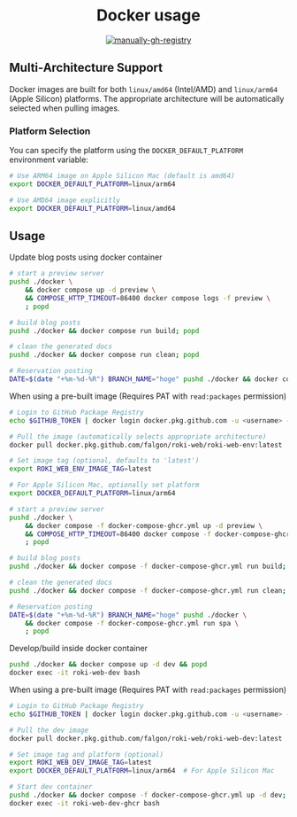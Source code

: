 <h1 align="center">Docker usage</h1>
<p align="center"><a href="https://github.com/falgon/roki-web/actions/workflows/manually-gh-registry.yml"><img alt="manually-gh-registry" src="https://github.com/falgon/roki-web/actions/workflows/manually-gh-registry.yml/badge.svg?branch=master"></a></p>

## Multi-Architecture Support

Docker images are built for both `linux/amd64` (Intel/AMD) and `linux/arm64` (Apple Silicon) platforms. The appropriate architecture will be automatically selected when pulling images.

### Platform Selection

You can specify the platform using the `DOCKER_DEFAULT_PLATFORM` environment variable:

```sh
# Use ARM64 image on Apple Silicon Mac (default is amd64)
export DOCKER_DEFAULT_PLATFORM=linux/arm64

# Use AMD64 image explicitly
export DOCKER_DEFAULT_PLATFORM=linux/amd64
```

## Usage

Update blog posts using docker container

```sh
# start a preview server
pushd ./docker \
    && docker compose up -d preview \
    && COMPOSE_HTTP_TIMEOUT=86400 docker compose logs -f preview \
    ; popd

# build blog posts
pushd ./docker && docker compose run build; popd

# clean the generated docs
pushd ./docker && docker compose run clean; popd

# Reservation posting
DATE=$(date "+%m-%d-%R") BRANCH_NAME="hoge" pushd ./docker && docker compose run spa; popd
```

When using a pre-built image (Requires PAT with `read:packages` permission)

```sh
# Login to GitHub Package Registry
echo $GITHUB_TOKEN | docker login docker.pkg.github.com -u <username> --password-stdin

# Pull the image (automatically selects appropriate architecture)
docker pull docker.pkg.github.com/falgon/roki-web/roki-web-env:latest

# Set image tag (optional, defaults to 'latest')
export ROKI_WEB_ENV_IMAGE_TAG=latest

# For Apple Silicon Mac, optionally set platform
export DOCKER_DEFAULT_PLATFORM=linux/arm64

# start a preview server
pushd ./docker \
    && docker compose -f docker-compose-ghcr.yml up -d preview \
    && COMPOSE_HTTP_TIMEOUT=86400 docker compose -f docker-compose-ghcr.yml logs -f preview \
    ; popd

# build blog posts
pushd ./docker && docker compose -f docker-compose-ghcr.yml run build; popd

# clean the generated docs
pushd ./docker && docker compose -f docker-compose-ghcr.yml run clean; popd

# Reservation posting
DATE=$(date "+%m-%d-%R") BRANCH_NAME="hoge" pushd ./docker \
    && docker compose -f docker-compose-ghcr.yml run spa \
    ; popd
```

Develop/build inside docker container

```sh
pushd ./docker && docker compose up -d dev && popd
docker exec -it roki-web-dev bash
```

When using a pre-built image (Requires PAT with `read:packages` permission)

```sh
# Login to GitHub Package Registry
echo $GITHUB_TOKEN | docker login docker.pkg.github.com -u <username> --password-stdin

# Pull the dev image
docker pull docker.pkg.github.com/falgon/roki-web/roki-web-dev:latest

# Set image tag and platform (optional)
export ROKI_WEB_DEV_IMAGE_TAG=latest
export DOCKER_DEFAULT_PLATFORM=linux/arm64  # For Apple Silicon Mac

# Start dev container
pushd ./docker && docker compose -f docker-compose-ghcr.yml up -d dev; popd
docker exec -it roki-web-dev-ghcr bash
```
